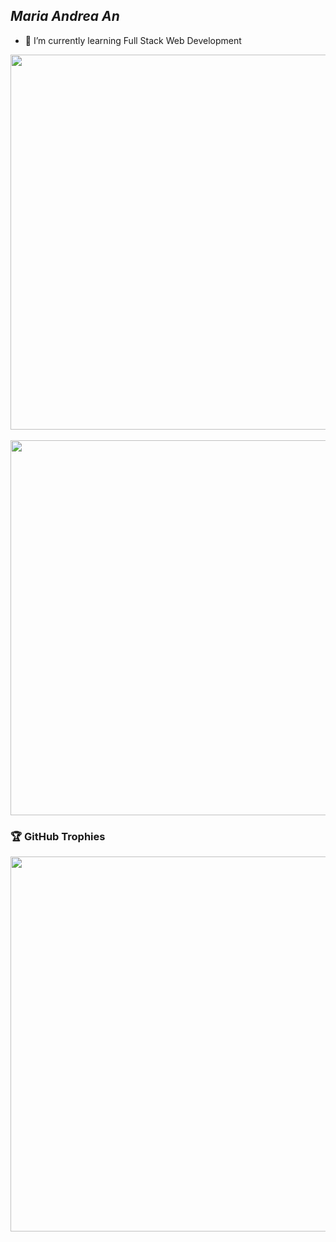 ## *Maria Andrea An*

- 🌱 I’m currently learning Full Stack Web Development

<a href="https://github.com/anuraghazra/github-readme-stats">
  <img width=600 align="center" src="https://github-readme-stats.vercel.app/api?username=mariandrean&show_icons=true&theme=monokai" />
</a>
<br><br>
<a href="https://github.com/anuraghazra/convoychat">
  <img width=600 align="center" src="https://github-readme-stats.vercel.app/api/top-langs/?username=mariandrean&layout=donut&theme=monokai" />
</a>

### 🏆 GitHub Trophies

<img width=600 align="center" src="https://github-profile-trophy.vercel.app/?username=mariandrean&row=2&column=3&theme=gitdimmed&no-frame=true" />

<!--
**mariandrean/mariandrean** is a ✨ _special_ ✨ repository because its `README.md` (this file) appears on your GitHub profile.

Here are some ideas to get you started:

- 🔭 I’m currently working on ...
- 🌱 I’m currently learning ...
- 👯 I’m looking to collaborate on ...
- 🤔 I’m looking for help with ...
- 💬 Ask me about ...
- 📫 How to reach me: ...
- 😄 Pronouns: ...
- ⚡ Fun fact: ...
-->
